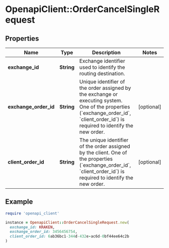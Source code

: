 # OpenapiClient::OrderCancelSingleRequest

## Properties

| Name | Type | Description | Notes |
| ---- | ---- | ----------- | ----- |
| **exchange_id** | **String** | Exchange identifier used to identify the routing destination. |  |
| **exchange_order_id** | **String** | Unique identifier of the order assigned by the exchange or executing system. One of the properties (&#x60;exchange_order_id&#x60;, &#x60;client_order_id&#x60;) is required to identify the new order. | [optional] |
| **client_order_id** | **String** | The unique identifier of the order assigned by the client. One of the properties (&#x60;exchange_order_id&#x60;, &#x60;client_order_id&#x60;) is required to identify the new order. | [optional] |

## Example

```ruby
require 'openapi_client'

instance = OpenapiClient::OrderCancelSingleRequest.new(
  exchange_id: KRAKEN,
  exchange_order_id: 3456456754,
  client_order_id: 6ab36bc1-344d-432e-ac6d-0bf44ee64c2b
)
```

